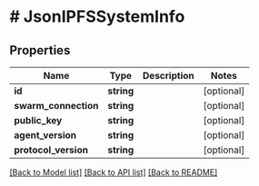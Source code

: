 # # JsonIPFSSystemInfo

## Properties

Name | Type | Description | Notes
------------ | ------------- | ------------- | -------------
**id** | **string** |  | [optional]
**swarm_connection** | **string** |  | [optional]
**public_key** | **string** |  | [optional]
**agent_version** | **string** |  | [optional]
**protocol_version** | **string** |  | [optional]

[[Back to Model list]](../../README.md#models) [[Back to API list]](../../README.md#endpoints) [[Back to README]](../../README.md)
